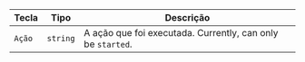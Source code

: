 | Tecla  | Tipo     | Descrição                                                   |
| ------ | -------- | ----------------------------------------------------------- |
| `Ação` | `string` | A ação que foi executada. Currently, can only be `started`. |
